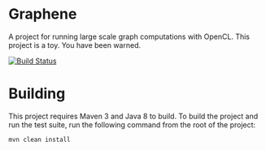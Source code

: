 # Graphene

A project for running large scale graph computations with OpenCL.  This project is a toy.  You have been warned.

[![Build Status](https://travis-ci.org/ctrimble/graphene.svg)](https://travis-ci.org/ctrimble/graphene)

# Building

This project requires Maven 3 and Java 8 to build.  To build the project and run the test suite,
 run the following command from the root of the project:

```
mvn clean install
```


